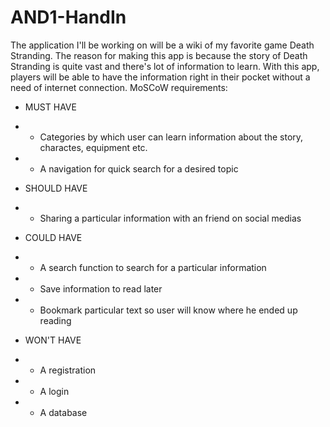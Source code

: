 # AND1-HandIn
The application I'll be working on will be a wiki of my favorite game Death Stranding. 
The reason for making this app is because the story of Death Stranding is quite vast and there's lot of information to learn. With this app, players will be able to have the information right in their pocket without a need of internet connection.
MoSCoW requirements:

- MUST HAVE 
- - Categories by which user can learn information about the story, charactes, equipment etc.
- - A navigation for quick search for a desired topic

- SHOULD HAVE 
- - Sharing a particular information with an friend on social medias

- COULD HAVE 
- - A search function to search for a particular information
- - Save information to read later
- - Bookmark particular text so user will know where he ended up reading

- WON'T HAVE 
- - A registration
- - A login
- - A database




